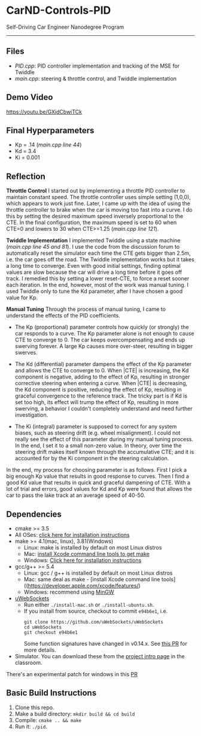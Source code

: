 # CarND-Controls-PID
Self-Driving Car Engineer Nanodegree Program

---
## Files
- _PID.cpp_: PID controller implementation and tracking of the MSE for Twiddle
- _main.cpp_: steering & throttle control, and Twiddle implementation

## Demo Video
https://youtu.be/GXjdCbwiTCk

## Final Hyperparameters
- Kp = .14 (_main.cpp line 44_)
- Kd = 3.4
- Ki = 0.001

## Reflection

**Throttle Control**
I started out by implementing a throttle PID controller to maintain constant speed.  The throttle controller uses simple setting (1,0,0), which appears to work just fine.  Later, I came up with the idea of using the throttle controller to brake when the car is moving too fast into a curve.  I do this by setting the desired maximum speed inversely proportional to the CTE.  In the final configuration, the maximum speed is set to 60 when CTE=0 and lowers to 30 when CTE>=1.25 (_main.cpp line 121_).

**Twiddle Implementation**
I implemented Twiddle using a state machine (_main.cpp line 45 and 81_).  I use the code from the discussion forum to automatically reset the simulator each time the CTE gets bigger than 2.5m, i.e. the car goes off the road.  The Twiddle implementation works but it takes a long time to converge.  Even with good initial settings, finding optimal values are slow because the car will drive a long time before it goes off track.  I remedied this by setting a lower reset-CTE, to force a reset sooner each iteration.  In the end, however, most of the work was manual tuning.  I used Twiddle only to tune the Kd parameter, after I have chosen a good value for Kp.

**Manual Tuning**
Through the process of manual tuning, I came to understand the effects of the PID coefficients.

- The Kp (proportional) parameter controls how quickly (or strongly) the car responds to a curve.  The Kp parameter alone is not enough to cause CTE to converge to 0.  The car keeps overcompensating and ends up swerving forever.  A large Kp causes more over-steer, resulting in bigger swerves.

- The Kd (differential) parameter dampens the effect of the Kp parameter and allows the CTE to converge to 0.  When |CTE| is increasing, the Kd component is negative, adding to the effect of Kp, resulting in stronger corrective steering when entering a curve.  When |CTE| is decreasing, the Kd component is positive, reducing the effect of Kp, resulting in graceful convergence to the reference track.  The tricky part is if Kd is set too high, its effect will trump the effect of Kp, resulting in more swerving, a behavior I couldn't completely understand and need further investigation.

- The Ki (integral) parameter is supposed to correct for any system biases, such as steering drift (e.g. wheel misalignment).  I could not really see the effect of this parameter during my manual tuning process.  In the end, I set it to a small non-zero value.  In theory, over time the steering drift makes itself known through the accumulative CTE; and it is accounted for by the Ki component in the steering calculation.

In the end, my process for choosing parameter is as follows.  First I pick a big enough Kp value that results in good response to curves.  Then I find a good Kd value that results in quick and graceful dampening of CTE.  With a lot of trial and errors, good values for Kd and Kp were found that allows the car to pass the lake track at an average speed of 40-50.

## Dependencies

* cmake >= 3.5
 * All OSes: [click here for installation instructions](https://cmake.org/install/)
* make >= 4.1(mac, linux), 3.81(Windows)
  * Linux: make is installed by default on most Linux distros
  * Mac: [install Xcode command line tools to get make](https://developer.apple.com/xcode/features/)
  * Windows: [Click here for installation instructions](http://gnuwin32.sourceforge.net/packages/make.htm)
* gcc/g++ >= 5.4
  * Linux: gcc / g++ is installed by default on most Linux distros
  * Mac: same deal as make - [install Xcode command line tools]((https://developer.apple.com/xcode/features/)
  * Windows: recommend using [MinGW](http://www.mingw.org/)
* [uWebSockets](https://github.com/uWebSockets/uWebSockets)
  * Run either `./install-mac.sh` or `./install-ubuntu.sh`.
  * If you install from source, checkout to commit `e94b6e1`, i.e.
    ```
    git clone https://github.com/uWebSockets/uWebSockets
    cd uWebSockets
    git checkout e94b6e1
    ```
    Some function signatures have changed in v0.14.x. See [this PR](https://github.com/udacity/CarND-MPC-Project/pull/3) for more details.
* Simulator. You can download these from the [project intro page](https://github.com/udacity/self-driving-car-sim/releases) in the classroom.

There's an experimental patch for windows in this [PR](https://github.com/udacity/CarND-PID-Control-Project/pull/3)

## Basic Build Instructions

1. Clone this repo.
2. Make a build directory: `mkdir build && cd build`
3. Compile: `cmake .. && make`
4. Run it: `./pid`.
